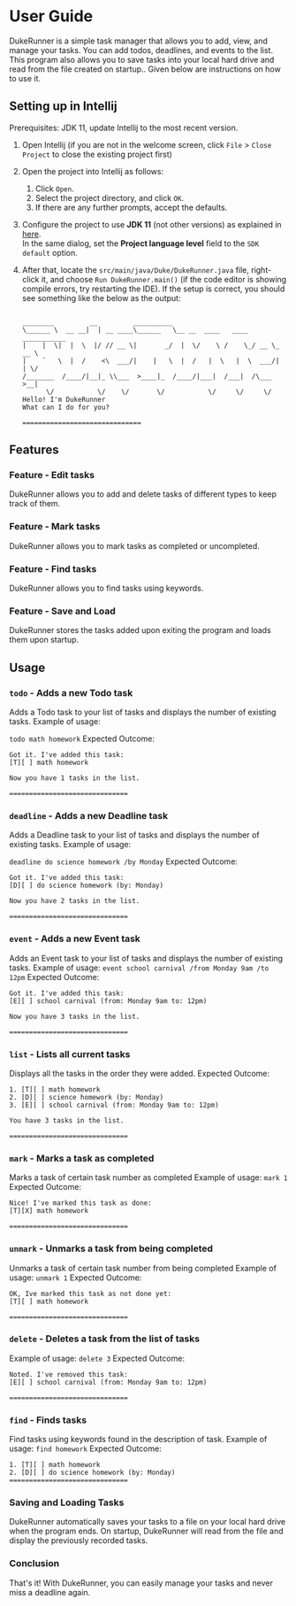 # User Guide

DukeRunner is a simple task manager that allows you to add, view, and manage your tasks. You can add todos, deadlines, and events to the list. This program also allows you to save tasks into your local hard drive and read from the file created on startup.. Given below are instructions on how to use it.

## Setting up in Intellij

Prerequisites: JDK 11, update Intellij to the most recent version.

1. Open Intellij (if you are not in the welcome screen, click `File` > `Close Project` to close the existing project first)
1. Open the project into Intellij as follows:
   1. Click `Open`.
   1. Select the project directory, and click `OK`.
   1. If there are any further prompts, accept the defaults.
1. Configure the project to use **JDK 11** (not other versions) as explained in [here](https://www.jetbrains.com/help/idea/sdk.html#set-up-jdk).<br>
   In the same dialog, set the **Project language level** field to the `SDK default` option.
1. After that, locate the `src/main/java/Duke/DukeRunner.java` file, right-click it, and choose `Run DukeRunner.main()` (if the code editor is showing compile errors, try restarting the IDE). If the setup is correct, you should see something like the below as the output:

   ```

   ________         __         __________
   \______ \  __ __|  | __ ____\______   \__ __  ____   ____   ___________
   |    |  \|  |  \  |/ // __ \|       _/  |  \/    \ /    \_/ __ \_  __ \
   |    `   \  |  /    <\  ___/|    |   \  |  /   |  \   |  \  ___/|  | \/
   /_______  /____/|__|_ \\___  >____|_  /____/|___|  /___|  /\___  >__|
         \/           \/    \/       \/           \/     \/     \/
   Hello! I'm DukeRunner
   What can I do for you?

   ==============================
   ```

## Features

### Feature - Edit tasks

DukeRunner allows you to add and delete tasks of different types to keep track of them.

### Feature - Mark tasks

DukeRunner allows you to mark tasks as completed or uncompleted.

### Feature - Find tasks

DukeRunner allows you to find tasks using keywords.

### Feature - Save and Load

DukeRunner stores the tasks added upon exiting the program and loads them upon startup.

## Usage

### `todo` - Adds a new Todo task

Adds a Todo task to your list of tasks and displays the number of existing tasks.
Example of usage:

`todo math homework`
Expected Outcome:

```
Got it. I've added this task:
[T][ ] math homework

Now you have 1 tasks in the list.

==============================
```

### `deadline` - Adds a new Deadline task

Adds a Deadline task to your list of tasks and displays the number of existing tasks.
Example of usage:

`deadline do science homework /by Monday`
Expected Outcome:

```
Got it. I've added this task:
[D][ ] do science homework (by: Monday)

Now you have 2 tasks in the list.

==============================
```

### `event` - Adds a new Event task

Adds an Event task to your list of tasks and displays the number of existing tasks.
Example of usage:
`event school carnival /from Monday 9am /to 12pm`
Expected Outcome:

```
Got it. I've added this task:
[E][ ] school carnival (from: Monday 9am to: 12pm)

Now you have 3 tasks in the list.

==============================
```

### `list` - Lists all current tasks

Displays all the tasks in the order they were added.
Expected Outcome:

```
1. [T][ ] math homework
2. [D][ ] science homework (by: Monday)
3. [E][ ] school carnival (from: Monday 9am to: 12pm)

You have 3 tasks in the list.

==============================
```

### `mark` - Marks a task as completed

Marks a task of certain task number as completed
Example of usage: `mark 1`
Expected Outcome:

```
Nice! I've marked this task as done:
[T][X] math homework

==============================
```

### `unmark` - Unmarks a task from being completed

Unmarks a task of certain task number from being completed
Example of usage: `unmark 1`
Expected Outcome:

```
OK, Ive marked this task as not done yet:
[T][ ] math homework

==============================
```

### `delete` - Deletes a task from the list of tasks

Example of usage: `delete 3`
Expected Outcome:

```
Noted. I've removed this task:
[E][ ] school carnival (from: Monday 9am to: 12pm)

==============================
```

### `find` - Finds tasks

Find tasks using keywords found in the description of task.
Example of usage: `find homework`
Expected Outcome:

```
1. [T][ ] math homework
2. [D][ ] do science homework (by: Monday)
==============================
```

### Saving and Loading Tasks

DukeRunner automatically saves your tasks to a file on your local hard drive when the program ends. On startup, DukeRunner will read from the file and display the previously recorded tasks.

### Conclusion

That's it! With DukeRunner, you can easily manage your tasks and never miss a deadline again.
